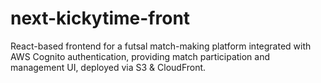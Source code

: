 # next-kickytime-front

React-based frontend for a futsal match-making platform integrated with AWS Cognito authentication, providing match participation and management UI, deployed via S3 &amp; CloudFront.
